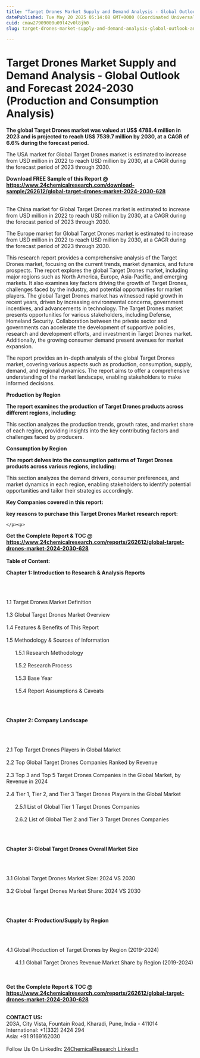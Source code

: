 ```yaml
---
title: "Target Drones Market Supply and Demand Analysis - Global Outlook and Forecast 2024-2030 (Production and Consumption Analysis)"
datePublished: Tue May 20 2025 05:14:08 GMT+0000 (Coordinated Universal Time)
cuid: cmaw27909000u09l42v0l8jh0
slug: target-drones-market-supply-and-demand-analysis-global-outlook-and-forecast-2024-2030-production-and-consumption-analysis

---
```


# Target Drones Market Supply and Demand Analysis - Global Outlook and Forecast 2024-2030 (Production and Consumption Analysis)

<p><strong>The global Target Drones market was valued at US$ 4788.4 million in 2023 and is projected to reach US$ 7539.7 million by 2030, at a CAGR of 6.6% during the forecast period.</strong></p><p>
</p><p>The USA market for Global Target Drones market is estimated to increase from USD million in 2022 to reach USD million by 2030, at a CAGR during the forecast period of 2023 through 2030.</p><div><b>Download FREE Sample of this Report @ 
            <a href="https://www.24chemicalresearch.com/download-sample/262612/global-target-drones-market-2024-2030-628">
            https://www.24chemicalresearch.com/download-sample/262612/global-target-drones-market-2024-2030-628</a></b></div><br><p>
</p><p>The China market for Global Target Drones market is estimated to increase from USD million in 2022 to reach USD million by 2030, at a CAGR during the forecast period of 2023 through 2030.</p><p>
</p><p>The Europe market for Global Target Drones market is estimated to increase from USD million in 2022 to reach USD million by 2030, at a CAGR during the forecast period of 2023 through 2030.</p><p>
</p><p>This research report provides a comprehensive analysis of the Target Drones market, focusing on the current trends, market dynamics, and future prospects. The report explores the global Target Drones market, including major regions such as North America, Europe, Asia-Pacific, and emerging markets. It also examines key factors driving the growth of Target Drones, challenges faced by the industry, and potential opportunities for market players. The global Target Drones market has witnessed rapid growth in recent years, driven by increasing environmental concerns, government incentives, and advancements in technology. The Target Drones market presents opportunities for various stakeholders, including Defense, Homeland Security. Collaboration between the private sector and governments can accelerate the development of supportive policies, research and development efforts, and investment in Target Drones market. Additionally, the growing consumer demand present avenues for market expansion.</p><p>
</p><p>The report provides an in-depth analysis of the global Target Drones market, covering various aspects such as production, consumption, supply, demand, and regional dynamics. The report aims to offer a comprehensive understanding of the market landscape, enabling stakeholders to make informed decisions.</p><p>
</p><p><strong>Production by Region</strong></p><p>
</p><p><strong>The report examines the production of Target Drones products across different regions, including:</strong></p><p>
</p><p>
</p><p>This section analyzes the production trends, growth rates, and market share of each region, providing insights into the key contributing factors and challenges faced by producers.</p><p>
</p><p><strong>Consumption by Region</strong></p><p>
</p><p><strong>The report delves into the consumption patterns of Target Drones products across various regions, including:</strong></p><p>
</p><p>
</p><p>This section analyzes the demand drivers, consumer preferences, and market dynamics in each region, enabling stakeholders to identify potential opportunities and tailor their strategies accordingly.</p><p>
<strong>Key Companies covered in this report:</strong></p><p>
</p><p>
</p><p><strong>key reasons to purchase this Target Drones Market research report:</strong></p><p>

	</p><p>

</p>

<div><b>Get the Complete Report & TOC @ 
            <a href="https://www.24chemicalresearch.com/reports/262612/global-target-drones-market-2024-2030-628">
            https://www.24chemicalresearch.com/reports/262612/global-target-drones-market-2024-2030-628</a></b></div><br>
            <b>Table of Content:</b><p><p><strong>Chapter 1: Introduction to Research &amp; Analysis Reports</strong></p><br />
<br />
<p>1.1 Target Drones Market Definition<br /><br />
1.3 Global Target Drones Market Overview<br /><br />
1.4 Features &amp; Benefits of This Report<br /><br />
1.5 Methodology &amp; Sources of Information<br /><br />
&nbsp;&nbsp;&nbsp;&nbsp;&nbsp; 1.5.1 Research Methodology<br /><br />
&nbsp;&nbsp;&nbsp;&nbsp;&nbsp; 1.5.2 Research Process<br /><br />
&nbsp;&nbsp;&nbsp;&nbsp;&nbsp; 1.5.3 Base Year<br /><br />
&nbsp;&nbsp;&nbsp;&nbsp;&nbsp; 1.5.4 Report Assumptions &amp; Caveats</p><br />
<br />
<p><strong>Chapter 2: Company Landscape</strong></p><br />
<br />
<p>2.1 Top Target Drones Players in Global Market<br /><br />
2.2 Top Global Target Drones Companies Ranked by Revenue<br /><br />
2.3 Top 3 and Top 5 Target Drones Companies in the Global Market, by Revenue in 2024<br /><br />
2.4 Tier 1, Tier 2, and Tier 3 Target Drones Players in the Global Market<br /><br />
&nbsp;&nbsp;&nbsp;&nbsp;&nbsp; 2.5.1 List of Global Tier 1 Target Drones Companies<br /><br />
&nbsp;&nbsp;&nbsp;&nbsp;&nbsp; 2.6.2 List of Global Tier 2 and Tier 3 Target Drones Companies</p><br />
<br />
<p><strong>Chapter 3: Global Target Drones Overall Market Size</strong></p><br />
<br />
<p>3.1 Global Target Drones Market Size: 2024 VS 2030<br /><br />
3.2 Global Target Drones Market Share: 2024 VS 2030</p><br />
<br />
<p><strong>Chapter 4: Production/Supply by Region</strong></p><br />
<br />
<p>4.1 Global Production of Target Drones by Region (2019-2024)<br /><br />
&nbsp;&nbsp;&nbsp;&nbsp;&nbsp; 4.1.1 Global Target Drones Revenue Market Share by Region (2019-2024)<br /><br />
&nbsp</p>

<div><b>Get the Complete Report & TOC @ 
            <a href="https://www.24chemicalresearch.com/reports/262612/global-target-drones-market-2024-2030-628">
            https://www.24chemicalresearch.com/reports/262612/global-target-drones-market-2024-2030-628</a></b></div><br>

<b>CONTACT US:</b><br>
            203A, City Vista, Fountain Road, Kharadi, Pune, India - 411014<br>
            International: +1(332) 2424 294<br>
            Asia: +91 9169162030 <br><br>
            Follow Us On LinkedIn: <a href="https://www.linkedin.com/company/24chemicalresearch/">24ChemicalResearch LinkedIn</a>